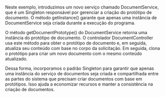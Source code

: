 Neste exemplo, introduzimos um novo serviço chamado DocumentService, que é um Singleton responsável por gerenciar a criação do protótipo de documento. O método getInstance() garante que apenas uma instância de DocumentService seja criada durante a execução do programa.

O método getDocumentPrototype() do DocumentService retorna uma instância do protótipo de documento. O controlador DocumentController usa este método para obter o protótipo de documento e, em seguida, atualiza seu conteúdo com base no corpo da solicitação. Em seguida, clona o protótipo para criar um novo documento com o mesmo conteúdo atualizado.

Dessa forma, incorporamos o padrão Singleton para garantir que apenas uma instância do serviço de documentos seja criada e compartilhada entre as partes do sistema que precisam criar documentos com base em protótipos. Isso ajuda a economizar recursos e manter a consistência na criação de documentos.
